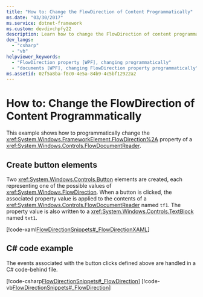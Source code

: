 ```yaml
---
title: "How to: Change the FlowDirection of Content Programmatically"
ms.date: "03/30/2017"
ms.service: dotnet-framework
ms.custom: devdivchpfy22
description: Learn how to change the FlowDirection of content programmatically.
dev_langs:
  - "csharp"
  - "vb"
helpviewer_keywords:
  - "FlowDirection property [WPF], changing programmatically"
  - "documents [WPF], changing FlowDirection property programmatically"
ms.assetid: 02f5a8ba-f8c0-4e5a-84b9-4c5bf12922a2
---
```

# How to: Change the FlowDirection of Content Programmatically

This example shows how to programmatically change the <xref:System.Windows.FrameworkElement.FlowDirection%2A> property of a <xref:System.Windows.Controls.FlowDocumentReader>.

## Create button elements

Two <xref:System.Windows.Controls.Button> elements are created, each representing one of the possible values of <xref:System.Windows.FlowDirection>. When a button is clicked, the associated property value is applied to the contents of a <xref:System.Windows.Controls.FlowDocumentReader> named `tf1`.  The property value is also written to a <xref:System.Windows.Controls.TextBlock> named `txt1`.

[!code-xaml[FlowDirectionSnippets#_FlowDirectionXAML](~/samples/snippets/csharp/VS_Snippets_Wpf/FlowDirectionSnippets/CSharp/Window1.xaml#_flowdirectionxaml)]

## C# code example

The events associated with the button clicks defined above are handled in a C# code-behind file.

[!code-csharp[FlowDirectionSnippets#_FlowDirection](~/samples/snippets/csharp/VS_Snippets_Wpf/FlowDirectionSnippets/CSharp/Window1.xaml.cs#_flowdirection)]
[!code-vb[FlowDirectionSnippets#_FlowDirection](~/samples/snippets/visualbasic/VS_Snippets_Wpf/FlowDirectionSnippets/VisualBasic/Window1.xaml.vb#_flowdirection)]
